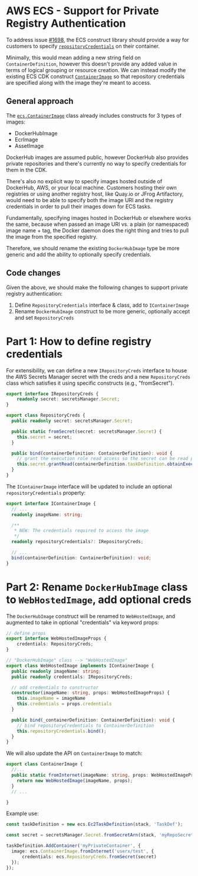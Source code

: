 # AWS ECS - Support for Private Registry Authentication

To address issue [#1698](https://github.com/aws/aws-cdk/issues/1698), the ECS construct library should provide a way for customers to specify [`repositoryCredentials`](https://docs.aws.amazon.com/AmazonECS/latest/APIReference/API_ContainerDefinition.html#ECS-Type-ContainerDefinition-repositoryCredentials) on their container.

Minimally, this would mean adding a new string field on `ContainerDefinition`, however this doesn't provide any added value in terms of logical grouping or resource creation. We can instead modify the existing ECS CDK construct [`ContainerImage`](https://github.com/aws/aws-cdk/blob/main/packages/%40aws-cdk/aws-ecs/lib/container-image.ts) so that repository credentials are specified along with the image they're meant to access.

## General approach

The [`ecs.ContainerImage`](https://github.com/aws/aws-cdk/blob/main/packages/%40aws-cdk/aws-ecs/lib/container-image.ts) class already includes constructs for 3 types of images:

* DockerHubImage
* EcrImage
* AssetImage

DockerHub images are assumed public, however DockerHub also provides private repositories and there's currently no way to specify credentials for them in the CDK.

There's also no explicit way to specify images hosted outside of DockerHub, AWS, or your local machine. Customers hosting their own registries or using another registry host, like Quay.io or JFrog Artifactory, would need to be able to specify both the image URI and the registry credentials in order to pull their images down for ECS tasks.

Fundamentally, specifying images hosted in DockerHub or elsewhere works the same, because when passed an image URI vs. a plain (or namespaced) image name + tag, the Docker daemon does the right thing and tries to pull the image from the specified registry.

Therefore, we should rename the existing `DockerHubImage` type be more generic and add the ability to optionally specify credentials.


## Code changes

Given the above, we should make the following changes to support private registry authentication:

1. Define `RepositoryCredentials` interface & class, add to `IContainerImage`
2. Rename `DockerHubImage` construct to be more generic, optionally accept and set `RepositoryCreds`


# Part 1: How to define registry credentials

For extensibility, we can define a new `IRepositoryCreds` interface to house the AWS Secrets Manager secret with the creds and a new `RepositoryCreds` class which satisfies it using specific constructs (e.g., "fromSecret").

```ts
export interface IRepositoryCreds {
    readonly secret: secretsManager.Secret;
}

export class RepositoryCreds {
  public readonly secret: secretsManager.Secret;

  public static fromSecret(secret: secretsManager.Secret) {
    this.secret = secret;
  }

  public bind(containerDefinition: ContainerDefinition): void {
    // grant the execution role read access so the secret can be read prior to image pull
    this.secret.grantRead(containerDefinition.taskDefinition.obtainExecutionRole());
  }
}
```

The `IContainerImage` interface will be updated to include an optional `repositoryCredentials` property:
```ts
export interface IContainerImage {
  // ...
  readonly imageName: string;

  /**
   * NEW: The credentials required to access the image
   */
  readonly repositoryCredentials?: IRepositoryCreds;

  // ...
  bind(containerDefinition: ContainerDefinition): void;
}
```


# Part 2: Rename `DockerHubImage` class to `WebHostedImage`, add optional creds

The `DockerHubImage` construct will be renamed to `WebHostedImage`, and augmented to take in optional "credentials" via keyword props:
```ts
// define props
export interface WebHostedImageProps {
    credentials: RepositoryCreds;
}

// "DockerHubImage" class --> "WebHostedImage"
export class WebHostedImage implements IContainerImage {
  public readonly imageName: string;
  public readonly credentials: IRepositoryCreds;

  // add credentials to constructor
  constructor(imageName: string, props: WebHostedImageProps) {
    this.imageName = imageName
    this.credentials = props.credentials
  }

  public bind(_containerDefinition: ContainerDefinition): void {
    // bind repositoryCredentials to ContainerDefinition
    this.repositoryCredentials.bind();
  }
}
```

We will also update the API on `ContainerImage` to match:
```ts
export class ContainerImage {
  //...
  public static fromInternet(imageName: string, props: WebHostedImageProps) {
    return new WebHostedImage(imageName, props);
  }
  // ...

}
```

Example use:
```ts
const taskDefinition = new ecs.Ec2TaskDefinition(stack, 'TaskDef');

const secret = secretsManager.Secret.fromSecretArn(stack, 'myRepoSecret', 'arn:aws:secretsmanager:.....')

taskDefinition.AddContainer('myPrivateContainer', {
  image: ecs.ContainerImage.fromInternet('userx/test', {
      credentials: ecs.RepositoryCreds.fromSecret(secret)
  });
});

```
